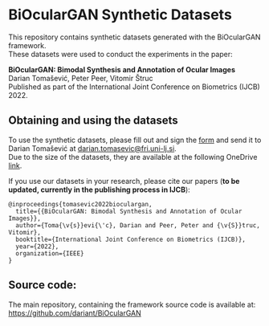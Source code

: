 # BiOcularGAN Synthetic Datasets

This repository contains synthetic datasets generated with the BiOcularGAN framework. <br> 
These datasets were used to conduct the experiments in the paper: <br>

**BiOcularGAN: Bimodal Synthesis and Annotation of Ocular Images**<br>
Darian Tomašević, Peter Peer, Vitomir Štruc<br>
Published as part of the International Joint Conference on Biometrics (IJCB) 2022. 

## Obtaining and using the datasets
To use the synthetic datasets, please fill out and sign the [form](https://github.com/dariant/BiOcularGAN_synthetic_datasets/blob/main/BiOcularGAN%20Licence%20Agreement.docx) and send it to Darian Tomašević at darian.tomasevic@fri.uni-lj.si. <br>
Due to the size of the datasets, they are available at the following OneDrive [link](https://unilj-my.sharepoint.com/:f:/g/personal/dt9845_student_uni-lj_si/EswVcs1lrLRFjLi-m7b6MxYBUgHcirRRPeN11O9nxwOjzA?e=fw4zlP). 


If you use our datasets in your research, please cite our papers (**to be updated, currently in the publishing process in IJCB**):

```
@inproceedings{tomasevic2022bioculargan,
  title={{BiOcularGAN: Bimodal Synthesis and Annotation of Ocular Images}},
  author={Toma{\v{s}}evi{\'c}, Darian and Peer, Peter and {\v{S}}truc, Vitomir},
  booktitle={International Joint Conference on Biometrics (IJCB)},
  year={2022},
  organization={IEEE}
}
```


## Source code:
The main repository, containing the framework source code is available at: https://github.com/dariant/BiOcularGAN




